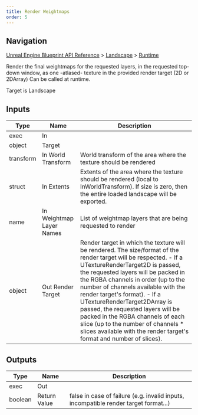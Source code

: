 ```yaml
---
title: Render Weightmaps
order: 5
---
```

## Navigation

[Unreal Engine Blueprint API Reference](https://dev.epicgames.com/documentation/en-us/unreal-engine/BlueprintAPI) > [Landscape](https://dev.epicgames.com/documentation/en-us/unreal-engine/BlueprintAPI/Landscape) > [Runtime](https://dev.epicgames.com/documentation/en-us/unreal-engine/BlueprintAPI/Landscape/Runtime)

Render the final weightmaps for the requested layers, in the requested top-down window, as one -atlased- texture in the provided render target (2D or 2DArray)
Can be called at runtime.

Target is Landscape

## Inputs

| Type | Name | Description |
| --- | --- | --- |
| exec | In |  |
| object | Target |  |
| transform | In World Transform | World transform of the area where the texture should be rendered |
| struct | In Extents | Extents of the area where the texture should be rendered (local to InWorldTransform). If size is zero, then the entire loaded landscape will be exported. |
| name | In Weightmap Layer Names | List of weightmap layers that are being requested to render |
| object | Out Render Target | Render target in which the texture will be rendered. The size/format of the render target will be respected. - If a UTextureRenderTarget2D is passed, the requested layers will be packed in the RGBA channels in order (up to the number of channels available with the render target's format). - If a UTextureRenderTarget2DArray is passed, the requested layers will be packed in the RGBA channels of each slice (up to the number of channels * slices available with the render target's format and number of slices). |

## Outputs

| Type | Name | Description |
| --- | --- | --- |
| exec | Out |  |
| boolean | Return Value | false in case of failure (e.g. invalid inputs, incompatible render target format...) |
